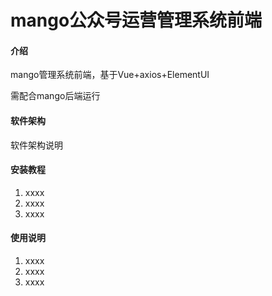 # mango公众号运营管理系统前端

#### 介绍
mango管理系统前端，基于Vue+axios+ElementUI

需配合mango后端运行
#### 软件架构
软件架构说明


#### 安装教程

1.  xxxx
2.  xxxx
3.  xxxx

#### 使用说明

1.  xxxx
2.  xxxx
3.  xxxx
